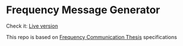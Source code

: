 # Frequency Message Generator

Check it: [Live version](http://raphaklaus.github.io/frequency-message-generator/)

This repo is based on [Frequency Communication Thesis](https://github.com/raphaklaus/frequency-communication-thesis) 
specifications
